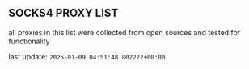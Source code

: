## SOCKS4 PROXY LIST

all proxies in this list were collected from open sources and tested for functionality

last update: `2025-01-09 04:51:48.802222+00:00`